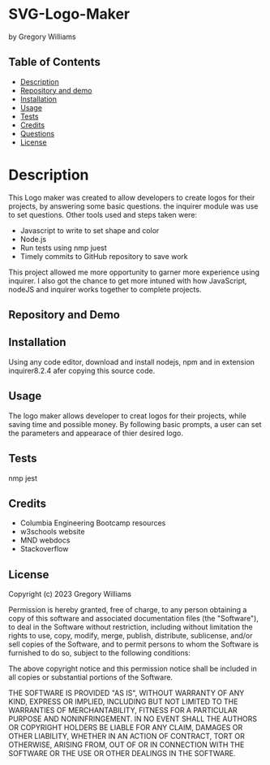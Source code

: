 # SVG-Logo-Maker
by Gregory Williams <br>

## Table of Contents
* [Description](#description)
* [Repository and demo](#repository-and-demo)
* [Installation](#installation)
* [Usage](#usage)
* [Tests](#tests)
* [Credits](#credits)
* [Questions](#questions)
* [License](#license)

# Description

This Logo maker was created to allow developers to create logos for their projects, by answering some basic questions. the inquirer module was use to set questions. Other tools used and steps taken were:

* Javascript to write to set shape and color
* Node.js
* Run tests using nmp juest
* Timely commits to GitHub repository to save work

This project allowed me more opportunity to garner more experience using inquirer. I also got the chance to get more intuned with how JavaScript, nodeJS and inquirer works together to complete projects.

## Repository and Demo

## Installation

Using any code editor, download and install nodejs, npm and in extension inquirer8.2.4 afer copying this source code.

## Usage

The logo maker allows developer to creat logos for their projects, while saving time and possible money. By following basic prompts, a user can set the parameters and appearace of thier desired logo.

## Tests

nmp jest
## Credits

* Columbia Engineering Bootcamp resources
* w3schools website
* MND webdocs
* Stackoverflow

## License
Copyright (c) 2023 Gregory Williams

Permission is hereby granted, free of charge, to any person obtaining a copy
of this software and associated documentation files (the "Software"), to deal
in the Software without restriction, including without limitation the rights
to use, copy, modify, merge, publish, distribute, sublicense, and/or sell
copies of the Software, and to permit persons to whom the Software is
furnished to do so, subject to the following conditions:

The above copyright notice and this permission notice shall be included in all
copies or substantial portions of the Software.

THE SOFTWARE IS PROVIDED "AS IS", WITHOUT WARRANTY OF ANY KIND, EXPRESS OR
IMPLIED, INCLUDING BUT NOT LIMITED TO THE WARRANTIES OF MERCHANTABILITY,
FITNESS FOR A PARTICULAR PURPOSE AND NONINFRINGEMENT. IN NO EVENT SHALL THE
AUTHORS OR COPYRIGHT HOLDERS BE LIABLE FOR ANY CLAIM, DAMAGES OR OTHER
LIABILITY, WHETHER IN AN ACTION OF CONTRACT, TORT OR OTHERWISE, ARISING FROM,
OUT OF OR IN CONNECTION WITH THE SOFTWARE OR THE USE OR OTHER DEALINGS IN THE
SOFTWARE.
